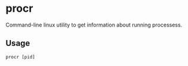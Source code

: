 # procr
Command-line linux utility to get information about running processess.

## Usage

```
procr [pid]
```
